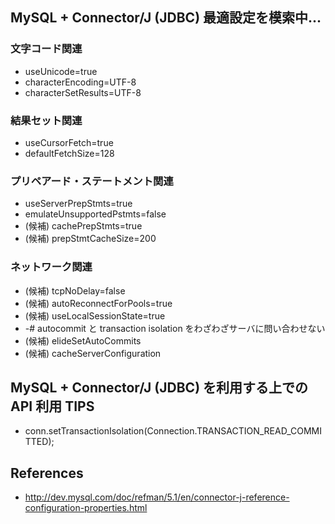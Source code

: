 ## MySQL + Connector/J (JDBC) 最適設定を模索中...


### 文字コード関連

* useUnicode=true
* characterEncoding=UTF-8
* characterSetResults=UTF-8

### 結果セット関連

* useCursorFetch=true
* defaultFetchSize=128

### プリペアード・ステートメント関連

* useServerPrepStmts=true
* emulateUnsupportedPstmts=false
* (候補) cachePrepStmts=true
* (候補) prepStmtCacheSize=200

### ネットワーク関連

* (候補) tcpNoDelay=false
* (候補) autoReconnectForPools=true
* (候補) useLocalSessionState=true
* -# autocommit と transaction isolation をわざわざサーバに問い合わせない
* (候補) elideSetAutoCommits
* (候補) cacheServerConfiguration


## MySQL + Connector/J (JDBC) を利用する上での API 利用 TIPS

* conn.setTransactionIsolation(Connection.TRANSACTION_READ_COMMITTED);


## References

* http://dev.mysql.com/doc/refman/5.1/en/connector-j-reference-configuration-properties.html

